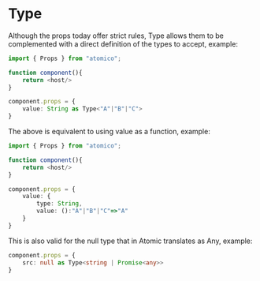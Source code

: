 # Type

Although the props today offer strict rules, Type allows them to be complemented with a direct definition of the types to accept, example:

```typescript
import { Props } from "atomico";

function component(){
    return <host/>
}

component.props = {
    value: String as Type<"A"|"B"|"C">
}
```

The above is equivalent to using value as a function, example:

```typescript
import { Props } from "atomico";

function component(){
    return <host/>
}

component.props = {
    value: {
        type: String,
        value: ():"A"|"B"|"C"=>"A"
    }
}
```

This is also valid for the null type that in Atomic translates as Any, example:

```typescript
component.props = {
    src: null as Type<string | Promise<any>>
}
```

